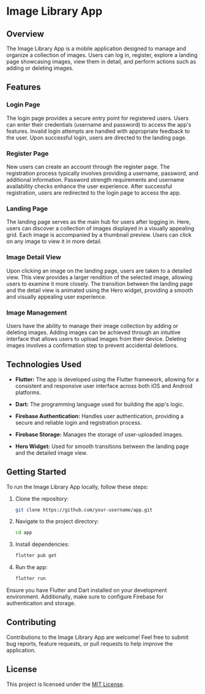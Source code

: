 # Image Library App

## Overview

The Image Library App is a mobile application designed to manage and organize a collection of images. Users can log in, register, explore a landing page showcasing images, view them in detail, and perform actions such as adding or deleting images.

## Features

### Login Page

The login page provides a secure entry point for registered users. Users can enter their credentials (username and password) to access the app's features. Invalid login attempts are handled with appropriate feedback to the user. Upon successful login, users are directed to the landing page.

### Register Page

New users can create an account through the register page. The registration process typically involves providing a username, password, and additional information. Password strength requirements and username availability checks enhance the user experience. After successful registration, users are redirected to the login page to access the app.

### Landing Page

The landing page serves as the main hub for users after logging in. Here, users can discover a collection of images displayed in a visually appealing grid. Each image is accompanied by a thumbnail preview. Users can click on any image to view it in more detail.

### Image Detail View

Upon clicking an image on the landing page, users are taken to a detailed view. This view provides a larger rendition of the selected image, allowing users to examine it more closely. The transition between the landing page and the detail view is animated using the Hero widget, providing a smooth and visually appealing user experience.

### Image Management

Users have the ability to manage their image collection by adding or deleting images. Adding images can be achieved through an intuitive interface that allows users to upload images from their device. Deleting images involves a confirmation step to prevent accidental deletions.

## Technologies Used

- **Flutter:** The app is developed using the Flutter framework, allowing for a consistent and responsive user interface across both iOS and Android platforms.
  
- **Dart:** The programming language used for building the app's logic.

- **Firebase Authentication:** Handles user authentication, providing a secure and reliable login and registration process.

- **Firebase Storage:** Manages the storage of user-uploaded images.

- **Hero Widget:** Used for smooth transitions between the landing page and the detailed image view.

## Getting Started

To run the Image Library App locally, follow these steps:

1. Clone the repository:

   ```bash
   git clone https://github.com/your-username/app.git
   ```

2. Navigate to the project directory:

   ```bash
   cd app
   ```

3. Install dependencies:

   ```bash
   flutter pub get
   ```

4. Run the app:

   ```bash
   flutter run
   ```

Ensure you have Flutter and Dart installed on your development environment. Additionally, make sure to configure Firebase for authentication and storage.

## Contributing

Contributions to the Image Library App are welcome! Feel free to submit bug reports, feature requests, or pull requests to help improve the application.

## License

This project is licensed under the [MIT License](LICENSE.md).
